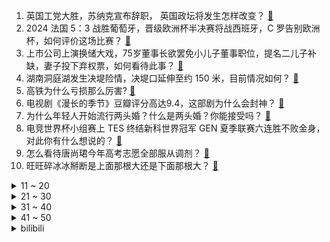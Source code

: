 1. 英国工党大胜，苏纳克宣布辞职， 英国政坛将发生怎样改变？ [:link:](https://www.zhihu.com/question/660784604)
2. 2024 法国 5：3 战胜葡萄牙，晋级欧洲杯半决赛将战西班牙，C 罗告别欧洲杯，如何评价这场比赛？ [:link:](https://www.zhihu.com/question/660706868)
3. 上市公司上演换储大戏，75岁董事长欲罢免小儿子董事职位，提名二儿子补缺，妻子投下弃权票，如何看待此事？ [:link:](https://www.zhihu.com/question/660743458)
4. 湖南洞庭湖发生决堤险情，决堤口延伸至约 150 米，目前情况如何？ [:link:](https://www.zhihu.com/question/660838142)
5. 高铁为什么亏损那么厉害? [:link:](https://www.zhihu.com/question/347190494)
6. 电视剧《漫长的季节》豆瓣评分高达9.4，这部剧为什么会封神？ [:link:](https://www.zhihu.com/question/599909070)
7. 为什么年轻人开始流行两头婚？什么是两头婚？你能接受吗？ [:link:](https://www.zhihu.com/question/660813892)
8. 电竞世界杯小组赛上 TES 终结新科世界冠军 GEN 夏季联赛六连胜不败金身，对此你有什么想说的？ [:link:](https://www.zhihu.com/question/660850258)
9. 怎么看待唐尚珺今年高考志愿全部服从调剂？ [:link:](https://www.zhihu.com/question/660656688)
10. 旺旺碎冰冰掰断是上面那根大还是下面那根大？ [:link:](https://www.zhihu.com/question/660744975)
<details>
<summary>11 ~ 20</summary>

11. 中国工商银行为何比其他银行强那么多？ [:link:](https://www.zhihu.com/question/26101777)
12. 你看过或知道哪些奇特又有趣的故事? [:link:](https://www.zhihu.com/question/654720100)
13. 如何评价李彦宏「开源其实是一种智商税」的观点？ [:link:](https://www.zhihu.com/question/660824195)
14. 知名建筑设计公司总建筑师因甲方过错遭受言语侮辱与甲方肢体冲突，乙方该忍受甲方吗？类似情况应如何处理？ [:link:](https://www.zhihu.com/question/660692725)
15. 被人误解后如何淡然与坦然，不急于去解释？ [:link:](https://www.zhihu.com/question/35851321)
16. 斯塔默就任英国新任首相，他有哪些执政主张值得关注？在全欧右转的环境下，英国是否会「左转」？ [:link:](https://www.zhihu.com/question/660812599)
17. 如何看待2024年7月米哈游《原神》玩法改革（历练点累计，取消迟滞之水等）？ [:link:](https://www.zhihu.com/question/660819469)
18. 如何评价原神纳塔前瞻短片《要帮忙吗？》？ [:link:](https://www.zhihu.com/question/660840918)
19. 如何评价《原神》4.8版本前瞻直播更新内容？ [:link:](https://www.zhihu.com/question/660837228)
20. 男友想去中科大，我的分数只够中游985，他想让我报合工大或者安大，该不该听他的？ [:link:](https://www.zhihu.com/question/660758404)
</details>
<details>
<summary>21 ~ 30</summary>

21. 7 月 5 日山东东明县遭龙卷风袭击，已致 1 死 79 伤，目前情况如何？龙卷风来袭该如何避险？ [:link:](https://www.zhihu.com/question/660815567)
22. 看书的时候对书中的观点没有自己的想法，也不会做笔记和总结书中的内容怎么办? [:link:](https://www.zhihu.com/question/660752847)
23. 玩命学习是种怎样的体验？ [:link:](https://www.zhihu.com/question/35378591)
24. 如果把修真小说中“修真”改成“科研”会是什么样的？ [:link:](https://www.zhihu.com/question/660705082)
25. 谈恋爱谈的很痛苦怎么办？ [:link:](https://www.zhihu.com/question/660516897)
26. 文笔挑战：“昨夜的一场雨，”下一句怎么接？ [:link:](https://www.zhihu.com/question/660618434)
27. 2024 EWC 电竞世界杯小组赛 TES 2:0 淘汰新科世界冠军 GEN，如何评价这场比赛？ [:link:](https://www.zhihu.com/question/660846336)
28. 《歌手2024》第九期排名公布，凡希亚、谭维维、黄宣位列前三，如何看待本次排名？ [:link:](https://www.zhihu.com/question/660844462)
29. 高考落下最后一笔时，你脑海里想的是什么？ [:link:](https://www.zhihu.com/question/657492290)
30. 客观评价一下杨幂？ [:link:](https://www.zhihu.com/question/660200091)
</details>
<details>
<summary>31 ~ 40</summary>

31. 你读过什么打动你心灵的句子？ [:link:](https://www.zhihu.com/question/657997904)
32. 如何看待艾尔登法环DLC 1.12.3版本削弱调香瓶和血怪手臂？轮椅削弱后会有玩家破防吗？ [:link:](https://www.zhihu.com/question/660739594)
33. 如何看待石家庄与阳泉的关系？ [:link:](https://www.zhihu.com/question/660754320)
34. 现代汝窑达到古汝窑的水平了吗 ？ [:link:](https://www.zhihu.com/question/29840836)
35. 有哪些话一直刻印在你心里，让你久久不能忘怀呢 ？ [:link:](https://www.zhihu.com/question/660450475)
36. 如何评价美国立法禁止流浪汉睡街头？立法背后有哪些原因？有何影响？ [:link:](https://www.zhihu.com/question/660529777)
37. 学了那么多年语文，最治愈你的一句诗是什么? [:link:](https://www.zhihu.com/question/660732901)
38. 电子书与纸质书，到底哪个更适合你？ [:link:](https://www.zhihu.com/question/660462759)
39. 假如在cs2中，每一回合开始我自己的金钱都自动填充到16000，我能打进major吗? [:link:](https://www.zhihu.com/question/660712449)
40. GPT-5 迟迟没有发布，这类人工智能是不是到尽头了？ [:link:](https://www.zhihu.com/question/660290529)
</details>
<details>
<summary>41 ~ 50</summary>

41. 李彦宏称大模型公司热衷于写高考作文，价值不大，不要卷模型，要卷应用，没有应用，模型一文不值，如何理解？ [:link:](https://www.zhihu.com/question/660743446)
42. 「有赞」内部宣布取消 HRBP 岗位，该岗位工作内容是什么？取消对员工和企业有哪些影响？ [:link:](https://www.zhihu.com/question/660742414)
43. 宇智波斑出走时，宇智波一族的人为什么没有一个人追随他？ [:link:](https://www.zhihu.com/question/660492225)
44. 7 月 4 日第 10 届应氏杯，八冠王柯洁执黑中盘胜王星昊进入半决赛，如何评价双方比赛中的表现？ [:link:](https://www.zhihu.com/question/660718292)
45. 为什么每次把宠物临时交给父母照顾时，宠物都会被喂胖？ [:link:](https://www.zhihu.com/question/634006435)
46. 2024 欧洲杯西班牙 2：1 德国晋级欧洲杯半决赛，奥尔莫破门梅里诺加时绝杀，如何评价这场比赛？ [:link:](https://www.zhihu.com/question/660706866)
47. 你从别人的旧硬盘里发现了什么有趣的东西？ [:link:](https://www.zhihu.com/question/651339058)
48. 作家的人格被作家所有的文字内容完全包含吗？ [:link:](https://www.zhihu.com/question/658407060)
49. 如何看待《绝区零》有6/30/68/98等各种价位一次性礼包，米哈游的游戏未来应该增加更多礼包吗？ [:link:](https://www.zhihu.com/question/660692944)
50. 五十岁以上的跑者，跑什么配速合适？你平时跑步的配速是多少呢？ [:link:](https://www.zhihu.com/question/657639060)
</details><details>
<summary>bilibili</summary>

</details>